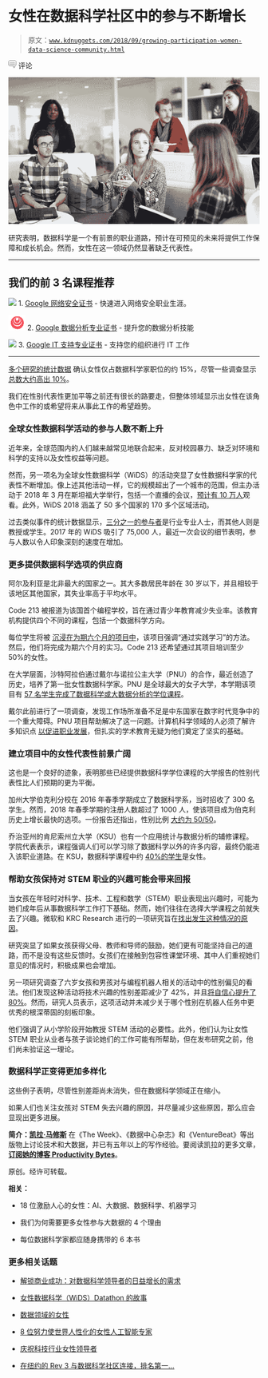 # 女性在数据科学社区中的参与不断增长

> 原文：[`www.kdnuggets.com/2018/09/growing-participation-women-data-science-community.html`](https://www.kdnuggets.com/2018/09/growing-participation-women-data-science-community.html)

![c](img/3d9c022da2d331bb56691a9617b91b90.png) 评论

![Image](img/b4b57b340135604413857e58609eb100.png)

研究表明，数据科学是一个有前景的职业道路，预计在可预见的未来将提供工作保障和成长机会。然而，女性在这一领域仍然显著缺乏代表性。

* * *

## 我们的前 3 名课程推荐

![](img/0244c01ba9267c002ef39d4907e0b8fb.png) 1\. [Google 网络安全证书](https://www.kdnuggets.com/google-cybersecurity) - 快速进入网络安全职业生涯。

![](img/e225c49c3c91745821c8c0368bf04711.png) 2\. [Google 数据分析专业证书](https://www.kdnuggets.com/google-data-analytics) - 提升您的数据分析技能

![](img/0244c01ba9267c002ef39d4907e0b8fb.png) 3\. [Google IT 支持专业证书](https://www.kdnuggets.com/google-itsupport) - 支持您的组织进行 IT 工作

* * *

[多个研究的统计数据](http://www.dataversity.net/building-future-women-data/) 确认女性仅占数据科学家职位的约 15%，尽管一些调查显示[总数大约高出 10%](https://www.betterbuys.com/bi/women-in-data-science/)。

我们在性别代表性更加平等之前还有很长的路要走，但整体领域显示出女性在该角色中工作的或希望将来从事此工作的希望趋势。

### **全球女性数据科学活动的参与人数不断上升**

近年来，全球范围内的人们越来越常见地联合起来，反对校园暴力、缺乏对环境和科学的支持以及女性权益等问题。

然而，另一项名为全球女性数据科学（WiDS）的活动突显了女性数据科学家的代表性不断增加。像上述其他活动一样，它的规模超出了一个城市的范围，但主办活动于 2018 年 3 月在斯坦福大学举行，包括一个直播的会议，[预计有 10 万人](https://news.stanford.edu/2018/03/09/women-data-science/)观看。此外，WiDS 2018 涵盖了 50 多个国家的 170 多个区域活动。

过去类似事件的统计数据显示，[三分之一的参与者](https://www.forbes.com/sites/metabrown/2018/03/01/100000-people-will-attend-global-women-in-data-science-conference/#111651196d9a)是行业专业人士，而其他人则是教授或学生。2017 年的 WiDS 吸引了 75,000 人，最近一次会议的细节表明，参与人数以令人印象深刻的速度在增加。

### **更多提供数据科学选项的供应商**

阿尔及利亚是北非最大的国家之一。其大多数居民年龄在 30 岁以下，并且相较于该地区其他国家，其失业率高于平均水平。

Code 213 被报道为该国首个编程学校，旨在通过青少年教育减少失业率。该教育机构提供四个不同的课程，包括一个数据科学方向。

每位学生将被 [沉浸在为期六个月的项目中](https://thenextweb.com/syndication/2018/07/26/algeria-tackles-unemployment-with-their-first-coding-school/)，该项目强调“通过实践学习”的方法。然后，他们将完成为期六个月的实习。Code 213 还希望通过其项目培训至少 50%的女性。

在大学层面，沙特阿拉伯通过戴尔与诺拉公主大学（PNU）的合作，最近创造了历史，培养了第一批女性数据科学家。PNU 是全球最大的女子大学，本学期该项目有 [57 名学生完成了数据科学或大数据分析的学位课程](http://www.abouther.com/node/12511/people/features/largest-university-women-world-just-certified-its-first-saudi-arabian)。

戴尔此前进行了一项调查，发现工作场所准备不足是中东国家在数字时代竞争中的一个重大障碍。PNU 项目帮助解决了这一问题。计算机科学领域的人必须了解许多知识点 [以促进职业发展](https://productivitybytes.com/computer-scientist-know-grow-career/)，但扎实的学术教育无疑为他们奠定了坚实的基础。

### **建立项目中的女性代表性前景广阔**

这也是一个良好的迹象，表明那些已经提供数据科学学位课程的大学报告的性别代表性比人们预期的更为平衡。

加州大学伯克利分校在 2016 年春季学期成立了数据科学系，当时招收了 300 名学生。然而，2018 年春季学期的注册人数超过了 1000 人，使该项目成为伯克利历史上增长最快的选项。一份报告还指出，性别比例 [大约为 50/50](https://data.berkeley.edu/news/gateway-data-sciences-courses-reach-enrollment-milestones)。

乔治亚州的肯尼索州立大学（KSU）也有一个应用统计与数据分析的辅修课程。学院代表表示，课程强调人们可以学习除了数据科学以外的许多内容，最终仍能进入该职业道路。在 KSU，数据科学课程中约 [40%的学生](http://ksusentinel.com/2018/06/04/women-encouraged-to-pursue-data-science-analytics-at-ksu/)是女性。

### **帮助女孩保持对 STEM 职业的兴趣可能会带来回报**

当女孩在年轻时对科学、技术、工程和数学（STEM）职业表现出兴趣时，可能为她们成年后从事数据科学工作打下基础。然而，她们往往在选择大学课程之前就失去了兴趣。微软和 KRC Research 进行的一项研究旨在[找出发生这种情况的原因](https://news.microsoft.com/features/why-do-girls-lose-interest-in-stem-new-research-has-some-answers-and-what-we-can-do-about-it/)。

研究突显了如果女孩获得父母、教师和导师的鼓励，她们更有可能坚持自己的道路，而不是没有这些反馈时。女孩们在接触到包容性课堂环境、其中人们重视她们意见的情况时，积极成果也会增加。

另一项研究调查了六岁女孩和男孩对与编程机器人相关的活动中的性别偏见的看法。他们发现这种活动将技术兴趣的性别差距减少了 42%，并且[将自信心提升了 80%](https://www.mother.ly/parenting/giving-girls-hands-opportunities-learn-stem-can-help-close-gender-gap)。然而，研究人员表示，这项活动并未减少关于哪个性别在机器人任务中更优秀的根深蒂固的刻板印象。

他们强调了从小学阶段开始教授 STEM 活动的必要性。此外，他们认为让女性 STEM 职业从业者与孩子谈论她们的工作可能有所帮助，但在发布研究之前，他们尚未验证这一理论。

### **数据科学正变得更加多样化**

这些例子表明，尽管性别差距尚未消失，但在数据科学领域正在缩小。

如果人们也关注女孩对 STEM 失去兴趣的原因，并尽量减少这些原因，那么应会显现出更多进展。

**简介：[凯拉·马修斯](http://productivitybytes.com/subscribe-to-productivity-bytes/)** 在《The Week》、《数据中心杂志》和《VentureBeat》等出版物上讨论技术和大数据，并已有五年以上的写作经验。要阅读凯拉的更多文章，[**订阅她的博客 Productivity Bytes**](http://productivitybytes.com/subscribe-to-productivity-bytes/)。

原创。经许可转载。

**相关：**

+   18 位激励人心的女性：AI、大数据、数据科学、机器学习

+   我们为何需要更多女性参与大数据的 4 个理由

+   每位数据科学家都应随身携带的 6 本书

### 更多相关话题

+   [解锁商业成功：对数据科学领导者的日益增长的需求](https://www.kdnuggets.com/unlocking-business-success-the-growing-demand-for-data-science-leaders)

+   [女性数据科学（WiDS）Datathon 的故事](https://www.kdnuggets.com/2022/01/story-women-data-science-wids-datathon.html)

+   [数据领域的女性](https://www.kdnuggets.com/2022/03/women-world-data.html)

+   [8 位努力使世界人性化的女性人工智能专家](https://www.kdnuggets.com/2021/03/8-women-ai-striving-humanize-world.html)

+   [庆祝科技行业女性领导者](https://www.kdnuggets.com/2022/07/celebrating-women-leadership-roles-tech-industry.html)

+   [在纽约的 Rev 3 与数据科学社区连接，排名第一…](https://www.kdnuggets.com/2022/03/domino-connect-data-science-community-nyc-mlops-conference.html)
